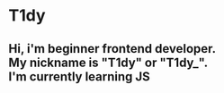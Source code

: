 <h1>T1dy</h1>
<h2>Hi, i'm beginner frontend developer.<br>My nickname is "T1dy" or "T1dy_".<br>I'm currently learning JS</h2>
